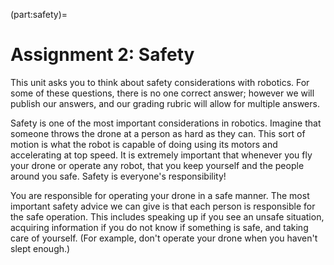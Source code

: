 (part:safety)=
# Assignment 2: Safety

This unit asks you to think about safety considerations with robotics. For some
of these questions, there is no one correct answer; however we will publish our
answers, and our grading rubric will allow for multiple answers.

Safety is one of the most important considerations in robotics. Imagine that
someone throws the drone at a person as hard as they can. This sort of motion
is what the robot is capable of doing using its motors and accelerating at top
speed. It is extremely important that whenever you fly your drone or operate
any robot, that you keep yourself and the people around you safe. Safety is
everyone's responsibility!

You are responsible for operating your drone in a safe manner. The
most important safety advice we can give is that each person is
responsible for the safe operation. This includes speaking up if you
see an unsafe situation, acquiring information if you do not know if
something is safe, and taking care of yourself.  (For example, don't
operate your drone when you haven't slept enough.)

